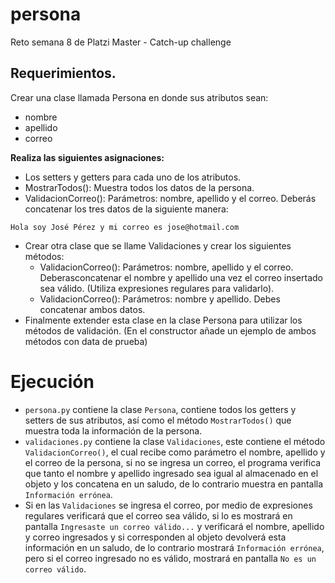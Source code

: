 # persona
Reto semana 8 de Platzi Master - Catch-up challenge

## Requerimientos.

Crear una clase llamada Persona en donde sus atributos sean:
* nombre
* apellido
* correo

**Realiza las siguientes asignaciones:**

* Los setters y getters para cada uno de los atributos.
* MostrarTodos(): Muestra todos los datos de la persona.
* ValidacionCorreo(): Parámetros: nombre, apellido y el correo. Deberás concatenar los tres datos de la siguiente manera:

`Hola soy José Pérez y mi correo es jose@hotmail.com`

* Crear otra clase que se llame Validaciones y crear los siguientes métodos:
    * ValidacionCorreo(): Parámetros: nombre, apellido y el correo. Deberasconcatenar el nombre y apellido una vez el correo insertado sea válido. (Utiliza expresiones regulares para validarlo).
    * ValidacionCorreo(): Parámetros: nombre y apellido. Debes concatenar ambos datos.
* Finalmente extender esta clase en la clase Persona para utilizar los métodos de validación. (En el constructor añade un ejemplo de ambos métodos con data de prueba)

# Ejecución

* `persona.py` contiene la clase `Persona`, contiene todos los getters y setters de sus atributos, así como el método `MostrarTodos()` que muestra toda la información de la persona.
* `validaciones.py` contiene la clase `Validaciones`, este contiene el método `ValidacionCorreo()`, el cual recibe como parámetro el nombre, apellido y el correo de la persona, si no se ingresa un correo, el programa verifica que tanto el nombre y apellido ingresado sea igual al almacenado en el objeto y los concatena en un saludo, de lo contrario muestra en pantalla `Información errónea`.
* Si en las `Validaciones` se ingresa el correo, por medio de expresiones regulares verificará que el correo sea válido, si lo es mostrará en pantalla `Ingresaste un correo válido...` y verificará el nombre, apellido y correo ingresados y si corresponden al objeto devolverá esta información en un saludo, de lo contrario mostrará `Información errónea`, pero si el correo ingresado no es válido, mostrará en pantalla `No es un correo válido`.